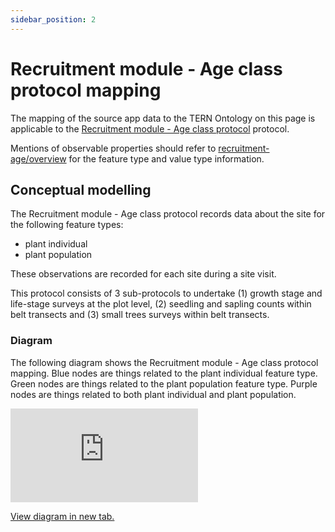 ```yaml
---
sidebar_position: 2
---
```


# Recruitment module - Age class protocol mapping

The mapping of the source app data to the TERN Ontology on this page is applicable to the [Recruitment module - Age class protocol](https://linked.data.gov.au/def/nrm/c93922b2-3b0e-4ee1-b1ef-c9719d039f5f) protocol.

Mentions of observable properties should refer to [recruitment-age/overview](/information-models/tern-ontology/dev-guide/dawe-protocol/recruitment/recruitment-age/overview) for the feature type and value type information.

## Conceptual modelling

The Recruitment module - Age class protocol records data about the site for the following feature types:

- plant individual
- plant population

These observations are recorded for each site during a site visit.

This protocol consists of 3 sub-protocols to undertake (1) growth stage and life-stage surveys at the plot level, (2) seedling and sapling counts within belt transects and (3) small trees surveys within belt transects.

### Diagram

The following diagram shows the Recruitment module - Age class protocol mapping. Blue nodes are things related to the plant individual feature type. Green nodes are things related to the plant population feature type. Purple nodes are things related to both plant individual and plant population.

<iframe frameBorder="0" style={{width:"100%",height:"593px"}} src="https://viewer.diagrams.net/?tags=%7B%7D&highlight=0000ff&edit=https%3A%2F%2Fapp.diagrams.net%2F%23G1G5QIopmhPyT_dYqFvwm0Xfhe6TE679BO&layers=1&nav=1&title=recruitment-age-class-example#Uhttps%3A%2F%2Fdrive.google.com%2Fuc%3Fid%3D1G5QIopmhPyT_dYqFvwm0Xfhe6TE679BO%26export%3Ddownload"></iframe>

<a href="https://viewer.diagrams.net/?tags=%7B%7D&highlight=0000ff&edit=https%3A%2F%2Fapp.diagrams.net%2F%23G1G5QIopmhPyT_dYqFvwm0Xfhe6TE679BO&layers=1&nav=1&title=recruitment-age-class-example#Uhttps%3A%2F%2Fdrive.google.com%2Fuc%3Fid%3D1G5QIopmhPyT_dYqFvwm0Xfhe6TE679BO%26export%3Ddownload">View diagram in new tab.</a>
